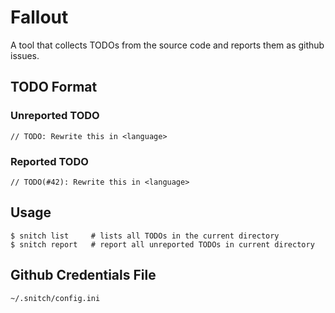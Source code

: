 # Fallout

A tool that collects TODOs from the source code and reports them as github issues.

## TODO Format

### Unreported TODO

```
// TODO: Rewrite this in <language>
```

### Reported TODO

```
// TODO(#42): Rewrite this in <language>
```

## Usage

```
$ snitch list     # lists all TODOs in the current directory
$ snitch report   # report all unreported TODOs in current directory
```

## Github Credentials File

`~/.snitch/config.ini`